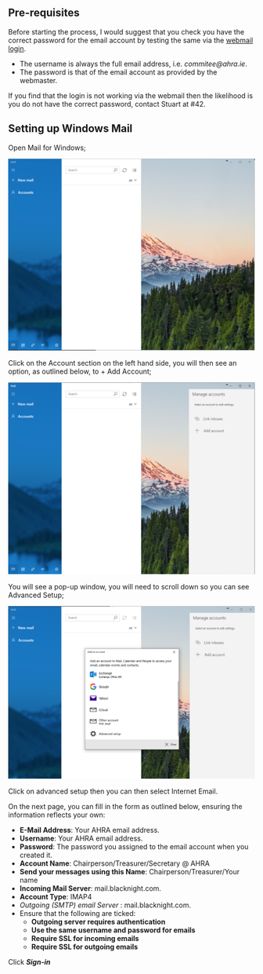 ## Pre-requisites

Before starting the process, I would suggest that you check you have the correct password for the email account by testing the same via the [webmail login](https://altmail.blacknight.com).

- The username is always the full email address, i.e. _commitee@ahra.ie_.
- The password is that of the email account as provided by the webmaster.

If you find that the login is not working via the webmail then the likelihood is you do not have the correct password, contact Stuart at #42.

## Setting up Windows Mail

Open Mail for Windows;

![open mail](/img/wlm1.png)

Click on the Account section on the left hand side, you will then see an option, as outlined below, to + Add Account;

![manage accounts](/img/wlm2.png)

You will see a pop-up window, you will need to scroll down so you can see Advanced Setup;

![advanced setup](/img/wlm3.png)

Click on advanced setup then you can then select Internet Email.

On the next page, you can fill in the form as outlined below, ensuring the information reflects your own:

- __E-Mail Address__: Your AHRA email address.
- __Username__: Your AHRA email address.
- __Password__: The password you assigned to the email account when you created it.
- __Account Name__: Chairperson/Treasurer/Secretary @ AHRA
- __Send your messages using this Name__: Chairperson/Treasurer/Your name
- __Incoming Mail Server__: mail.blacknight.com.
- __Account Type__: IMAP4
- _Outgoing (SMTP) email Server_ : mail.blacknight.com.
- Ensure that the following are ticked:
    - __Outgoing server requires authentication__
    - __Use the same username and password for emails__
    - __Require SSL for incoming emails__
    - __Require SSL for outgoing emails__

Click ___Sign-in___
